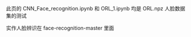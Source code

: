 此页的 CNN_Face_recognition.ipynb 和 ORL_1.ipynb 均是 ORL.npz 人脸数据集的测试

实作人脸辨识在 face-recognition-master 里面

